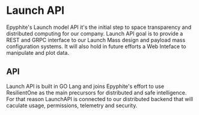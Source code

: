 # Launch API

Epyphite's Launch model API it's the initial step to space transparency and distributed computing for our company.
Launch API goal is to provide a REST and GRPC interface to our Launch Mass design and payload mass configuration systems.
It will also hold in future efforts a Web Inteface to manipulate and plot data.

## API

Launch API is built in GO Lang and joins Epyphite's effort to use ResilientOne as the main precursors for distributed and safe intelligence.
For that reason LaunchAPI is connected to our distributed backend that will caculate usage, permissions, telemetry and security.
